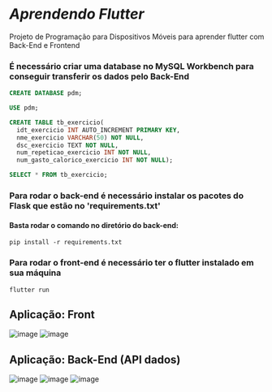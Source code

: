 # *Aprendendo Flutter*
Projeto de Programação para Dispositivos Móveis para aprender flutter com Back-End e Frontend

### É necessário criar uma database no MySQL Workbench para conseguir transferir os dados pelo Back-End
```sql
CREATE DATABASE pdm;

USE pdm;

CREATE TABLE tb_exercicio(
  idt_exercicio INT AUTO_INCREMENT PRIMARY KEY,
  nme_exercicio VARCHAR(50) NOT NULL,
  dsc_exercicio TEXT NOT NULL,
  num_repeticao_exercicio INT NOT NULL,
  num_gasto_calorico_exercicio INT NOT NULL);

SELECT * FROM tb_exercicio;
```
### Para rodar o back-end é necessário instalar os pacotes do Flask que estão no 'requirements.txt'
#### Basta rodar o comando no diretório do back-end:
```
pip install -r requirements.txt
```

### Para rodar o front-end é necessário ter o flutter instalado em sua máquina
```
flutter run
```



## Aplicação: Front
![image](https://github.com/Zosin0/aprendendo-flutter/assets/53053622/405c90b0-504f-4050-a03d-1ef7ab08f7da)
![image](https://github.com/Zosin0/aprendendo-flutter/assets/53053622/836958d4-e4cc-40ed-935b-efe881a05d30)


## Aplicação: Back-End (API dados)
![image](https://github.com/Zosin0/aprendendo-flutter/assets/53053622/7edfdec6-3605-401e-b6b1-95655be8f992)
![image](https://github.com/Zosin0/aprendendo-flutter/assets/53053622/d37ffd7b-833f-4a61-8801-23815f9563b9)
![image](https://github.com/Zosin0/aprendendo-flutter/assets/53053622/02183051-d1c8-494d-ad95-90254be8d36b)

